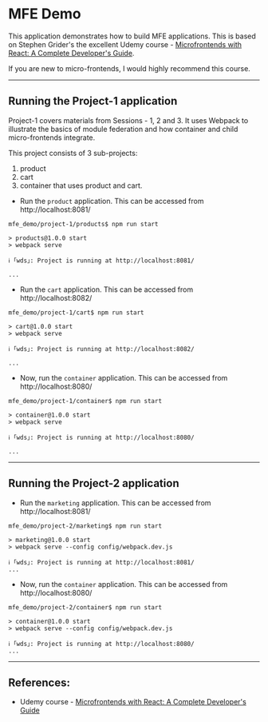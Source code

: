 # MFE Demo

This application demonstrates how to build MFE applications. This is based on Stephen Grider's the excellent Udemy course - [Microfrontends with React: A Complete Developer's Guide](https://delldigital.udemy.com/course/microfrontend-course). 

If you are new to micro-frontends, I would highly recommend this course. 

--------------
## Running the Project-1 application

Project-1 covers materials from Sessions - 1, 2 and 3. It uses Webpack to illustrate the basics of module federation and how container and child micro-frontends integrate.

This project consists of 3 sub-projects:
1. product
2. cart
3. container that uses product and cart.



* Run the `product` application. This can be accessed from  http://localhost:8081/
```
mfe_demo/project-1/products$ npm run start

> products@1.0.0 start
> webpack serve

ℹ ｢wds｣: Project is running at http://localhost:8081/

...
```

* Run the `cart` application. This can be accessed from  http://localhost:8082/
```
mfe_demo/project-1/cart$ npm run start

> cart@1.0.0 start
> webpack serve

ℹ ｢wds｣: Project is running at http://localhost:8082/

...
```

* Now, run the `container` application. This can be accessed from  http://localhost:8080/
```
mfe_demo/project-1/container$ npm run start

> container@1.0.0 start
> webpack serve

ℹ ｢wds｣: Project is running at http://localhost:8080/

...
```

--------------
## Running the Project-2 application


* Run the `marketing` application. This can be accessed from  http://localhost:8081/
```
mfe_demo/project-2/marketing$ npm run start

> marketing@1.0.0 start
> webpack serve --config config/webpack.dev.js

ℹ ｢wds｣: Project is running at http://localhost:8081/
...

```


* Now, run the `container` application. This can be accessed from  http://localhost:8080/

```
mfe_demo/project-2/container$ npm run start

> container@1.0.0 start
> webpack serve --config config/webpack.dev.js

ℹ ｢wds｣: Project is running at http://localhost:8080/
...

```

--------------
## References:

* Udemy course - [Microfrontends with React: A Complete Developer's Guide](https://delldigital.udemy.com/course/microfrontend-course)
